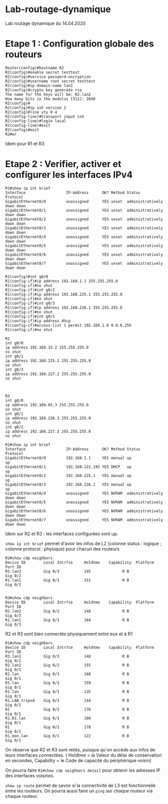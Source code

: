 # Lab-routage-dynamique
Lab routage dynamique du 14.04.2020

# Etape 1 : Configuration globale des routeurs

```Router#config t
Router(config)#hostname R2
R2(config)#enable secret testtest
R2(config)#service password-encryption
R2(config)#username root secret testtest
R2(config)#ip domain-name lan2
R2(config)#crypto key generate rsa
The name for the keys will be: R2.lan2
How many bits in the modulus [512]: 2048
R2(config)#
R2(config)#ip ssh version 2
R2(config)#line vty 0 4
R2(config-line)#transport input ssh
R2(config-line)#login local
R2(config-line)#exit
R2(config)#exit
R2#wr
```
Idem pour R1 et R3

# Etape 2 : Verifier, activer et configurer les interfaces IPv4

```
R1#show ip int brief
Interface                  IP-Address      OK? Method Status                Protocol
GigabitEthernet0/0         unassigned      YES unset  administratively down down
GigabitEthernet0/1         unassigned      YES unset  administratively down down
GigabitEthernet0/2         unassigned      YES unset  administratively down down
GigabitEthernet0/3         unassigned      YES unset  administratively down down
GigabitEthernet0/4         unassigned      YES unset  administratively down down
GigabitEthernet0/5         unassigned      YES unset  administratively down down
GigabitEthernet0/6         unassigned      YES unset  administratively down down
GigabitEthernet0/7         unassigned      YES unset  administratively down down
```

```
R1(config)#int g0/0
R1(config-if)#ip address 192.168.1.1 255.255.255.0
R1(config-if)#no shut
R1(config-if)#int g0/2
R1(config-if)#ip address 192.168.225.1 255.255.255.0
R1(config-if)#no shut
R1(config-if)#int g0/3
R1(config-if)#ip address 192.168.226.1 255.255.255.0
R1(config-if)#no shut
R1(config-if)#int g0/1
R1(config-if)#ip address dhcp
R1(config-if)#access-list 1 permit 192.168.1.0 0.0.0.255
R1(config-if)#no shut
```

```
R2
int g0/0
ip address 192.168.33.2 255.255.255.0
no shut
int g0/1
ip address 192.168.225.2 255.255.255.0
no shut
int g0/3
ip address 192.168.227.2 255.255.255.0
no shut



R3
int g0/0
ip address 192.168.65.3 255.255.255.0
no shut
int g0/1
ip address 192.168.226.3 255.255.255.0
no shut
int g0/2
ip address 192.168.227.3 255.255.255.0
no shut
```
```
R1#show ip int brief
Interface                  IP-Address      OK? Method Status                Protocol
GigabitEthernet0/0         192.168.1.1     YES manual up                    up  
GigabitEthernet0/1         192.168.122.193 YES DHCP   up                    up  
GigabitEthernet0/2         192.168.225.1   YES manual up                    up  
GigabitEthernet0/3         192.168.226.1   YES manual up                    up  
GigabitEthernet0/4         unassigned      YES NVRAM  administratively down down
GigabitEthernet0/5         unassigned      YES NVRAM  administratively down down
GigabitEthernet0/6         unassigned      YES NVRAM  administratively down down
GigabitEthernet0/7         unassigned      YES NVRAM  administratively down down
```

Idem sur R2 et R3 : les interfaces configurées sont up.

`show ip int brief` permet d'avoir les infos de L2 (colonne status : logique ; colonne protocol : physique) pour chacun des routeurs

```
R2#show cdp neighbors
Device ID        Local Intrfce     Holdtme    Capability  Platform  Port ID
R3.lan3          Gig 0/3           145              R B             Gig 0/2
R1.lan1          Gig 0/1           151              R B             Gig 0/2


R3#show cdp neighbors
Device ID        Local Intrfce     Holdtme    Capability  Platform  Port ID
R2.lan2          Gig 0/2           148              R B             Gig 0/3
R1.lan1          Gig 0/1           164              R B             Gig 0/3
```

R2 et R3 sont bien connectés physiquement entre eux et à R1

```
R1#show cdp neighbors
Device ID        Local Intrfce     Holdtme    Capability  Platform  Port ID
R3.lan3          Gig 0/3           148              R B             Gig 0/1
R2.lan2          Gig 0/2           155              R B             Gig 0/1
R1.lan           Gig 0/1           168              R B             Gig 0/1
R1.lan           Gig 0/1           159              R B             Gig 0/1
R1.lan           Gig 0/1           135              R B             Gig 0/1
R1.LAB.tripod    Gig 0/1           144              R B             Gig 0/1
R1               Gig 0/1           176              R B             Gig 0/1
R1.R1.lan        Gig 0/1           160              R B             Gig 0/1
R1               Gig 0/1           178              R B             Gig 0/1
R1.mon.lan       Gig 0/1           122              R B             Gig 0/1
```

On observe que R2 et R3 sont reliés, puisque qu'on accède aux infos de leurs interfaces connectées. 
( Holdtme = la Valeur du délai de conservation en secondes, Capability = le Code de capacité du périphérique voisin)

On pourra faire 
```R1#show cdp neighbors detail``` 
pour obtenir les adresses IP des interfaces voisines.

`show ip route` permet de savoir si la connectivité de L3 est fonctionnelle entre les routeurs.
On pourra aussi faire un `ping` sur chaque routeur via chaque routeur.



